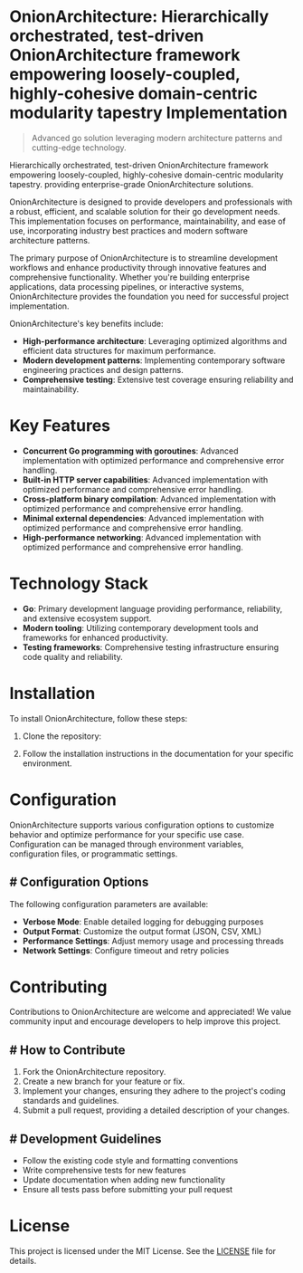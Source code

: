 <!-- fallback_OnionArchitecture_20250810020242_22060 -->

# OnionArchitecture: Hierarchically orchestrated, test-driven OnionArchitecture framework empowering loosely-coupled, highly-cohesive domain-centric modularity tapestry Implementation
> Advanced go solution leveraging modern architecture patterns and cutting-edge technology.

Hierarchically orchestrated, test-driven OnionArchitecture framework empowering loosely-coupled, highly-cohesive domain-centric modularity tapestry. providing enterprise-grade OnionArchitecture solutions.

OnionArchitecture is designed to provide developers and professionals with a robust, efficient, and scalable solution for their go development needs. This implementation focuses on performance, maintainability, and ease of use, incorporating industry best practices and modern software architecture patterns.

The primary purpose of OnionArchitecture is to streamline development workflows and enhance productivity through innovative features and comprehensive functionality. Whether you're building enterprise applications, data processing pipelines, or interactive systems, OnionArchitecture provides the foundation you need for successful project implementation.

OnionArchitecture's key benefits include:

* **High-performance architecture**: Leveraging optimized algorithms and efficient data structures for maximum performance.
* **Modern development patterns**: Implementing contemporary software engineering practices and design patterns.
* **Comprehensive testing**: Extensive test coverage ensuring reliability and maintainability.

# Key Features

* **Concurrent Go programming with goroutines**: Advanced implementation with optimized performance and comprehensive error handling.
* **Built-in HTTP server capabilities**: Advanced implementation with optimized performance and comprehensive error handling.
* **Cross-platform binary compilation**: Advanced implementation with optimized performance and comprehensive error handling.
* **Minimal external dependencies**: Advanced implementation with optimized performance and comprehensive error handling.
* **High-performance networking**: Advanced implementation with optimized performance and comprehensive error handling.

# Technology Stack

* **Go**: Primary development language providing performance, reliability, and extensive ecosystem support.
* **Modern tooling**: Utilizing contemporary development tools and frameworks for enhanced productivity.
* **Testing frameworks**: Comprehensive testing infrastructure ensuring code quality and reliability.

# Installation

To install OnionArchitecture, follow these steps:

1. Clone the repository:


2. Follow the installation instructions in the documentation for your specific environment.

# Configuration

OnionArchitecture supports various configuration options to customize behavior and optimize performance for your specific use case. Configuration can be managed through environment variables, configuration files, or programmatic settings.

## # Configuration Options

The following configuration parameters are available:

* **Verbose Mode**: Enable detailed logging for debugging purposes
* **Output Format**: Customize the output format (JSON, CSV, XML)
* **Performance Settings**: Adjust memory usage and processing threads
* **Network Settings**: Configure timeout and retry policies

# Contributing

Contributions to OnionArchitecture are welcome and appreciated! We value community input and encourage developers to help improve this project.

## # How to Contribute

1. Fork the OnionArchitecture repository.
2. Create a new branch for your feature or fix.
3. Implement your changes, ensuring they adhere to the project's coding standards and guidelines.
4. Submit a pull request, providing a detailed description of your changes.

## # Development Guidelines

* Follow the existing code style and formatting conventions
* Write comprehensive tests for new features
* Update documentation when adding new functionality
* Ensure all tests pass before submitting your pull request

# License

This project is licensed under the MIT License. See the [LICENSE](https://github.com/laurindoisaac/OnionArchitecture/blob/main/LICENSE) file for details.
